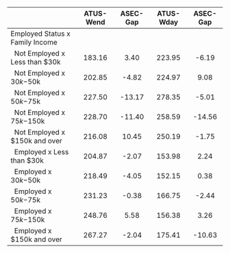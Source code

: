
|                      |    ATUS-Wend |     ASEC-Gap |    ATUS-Wday |     ASEC-Gap |
| -------------------- | :----------: | :----------: | :----------: | :----------: |
| Employed Status x Family Income |              |              |              |              |
| &nbsp;&nbsp;Not Employed x Less than $30k |       183.16 |         3.40 |       223.95 |        -6.19 |
| &nbsp;&nbsp;Not Employed x $30k-$50k |       202.85 |        -4.82 |       224.97 |         9.08 |
| &nbsp;&nbsp;Not Employed x $50k-$75k |       227.50 |       -13.17 |       278.35 |        -5.01 |
| &nbsp;&nbsp;Not Employed x $75k-$150k |       228.70 |       -11.40 |       258.59 |       -14.56 |
| &nbsp;&nbsp;Not Employed x $150k and over |       216.08 |        10.45 |       250.19 |        -1.75 |
| &nbsp;&nbsp;Employed x Less than $30k |       204.87 |        -2.07 |       153.98 |         2.24 |
| &nbsp;&nbsp;Employed x $30k-$50k |       218.49 |        -4.05 |       152.15 |         0.38 |
| &nbsp;&nbsp;Employed x $50k-$75k |       231.23 |        -0.38 |       166.75 |        -2.44 |
| &nbsp;&nbsp;Employed x $75k-$150k |       248.76 |         5.58 |       156.38 |         3.26 |
| &nbsp;&nbsp;Employed x $150k and over |       267.27 |        -2.04 |       175.41 |       -10.63 |

